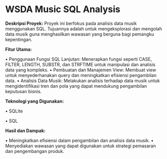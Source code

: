 # WSDA Music SQL Analysis
**Deskripsi Proyek:**
Proyek ini berfokus pada analisis data musik menggunakan SQL. Tujuannya adalah untuk mengeksplorasi dan mengolah data musik guna menghasilkan wawasan yang berguna bagi pemangku kepentingan.

**Fitur Utama:**

•	Penggunaan Fungsi SQL Lanjutan: Menerapkan fungsi seperti CASE, FILTER, LENGTH, SUBSTR, dan STRFTIME untuk manipulasi dan analisis data yang kompleks.
•	Pembuatan dan Manajemen View: Membuat view untuk menyederhanakan query dan meningkatkan efisiensi pengambilan data.
•	Analisis Data Musik: Melakukan analisis terhadap data musik untuk mengidentifikasi tren dan pola yang dapat mendukung pengambilan keputusan bisnis.

**Teknologi yang Digunakan:**

•	SQLite

•	SQL

**Hasil dan Dampak:**

•	Meningkatkan efisiensi dalam pengambilan dan analisis data musik.
•	Menyediakan wawasan yang dapat digunakan untuk strategi pemasaran dan pengembangan produk.

